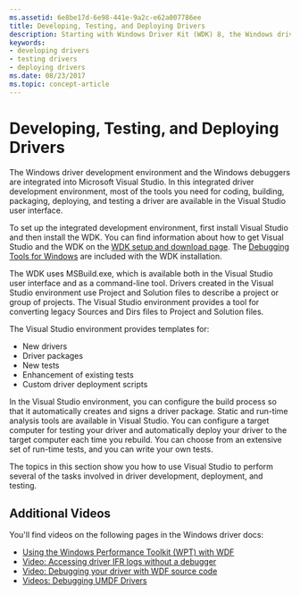 ```yaml
---
ms.assetid: 6e8be17d-6e98-441e-9a2c-e62a007786ee
title: Developing, Testing, and Deploying Drivers
description: Starting with Windows Driver Kit (WDK) 8, the Windows driver development environment and debuggers are integrated into Microsoft Visual Studio.
keywords:
- developing drivers
- testing drivers
- deploying drivers
ms.date: 08/23/2017
ms.topic: concept-article
---
```


# Developing, Testing, and Deploying Drivers

The Windows driver development environment and the Windows debuggers are integrated into Microsoft Visual Studio. In this integrated driver development environment, most of the tools you need for coding, building, packaging, deploying, and testing a driver are available in the Visual Studio user interface.

To set up the integrated development environment, first install Visual Studio and then install the WDK. You can find information about how to get Visual Studio and the WDK on the [WDK setup and download page](../download-the-wdk.md). The [Debugging Tools for Windows](../debugger/index.md) are included with the WDK installation.

The WDK uses MSBuild.exe, which is available both in the Visual Studio user interface and as a command-line tool. Drivers created in the Visual Studio environment use Project and Solution files to describe a project or group of projects. The Visual Studio environment provides a tool for converting legacy Sources and Dirs files to Project and Solution files.

The Visual Studio environment provides templates for:

- New drivers
- Driver packages
- New tests
- Enhancement of existing tests
- Custom driver deployment scripts

In the Visual Studio environment, you can configure the build process so that it automatically creates and signs a driver package. Static and run-time analysis tools are available in Visual Studio. You can configure a target computer for testing your driver and automatically deploy your driver to the target computer each time you rebuild. You can choose from an extensive set of run-time tests, and you can write your own tests.

The topics in this section show you how to use Visual Studio to perform several of the tasks involved in driver development, deployment, and testing.

## Additional Videos

You'll find videos on the following pages in the Windows driver docs:

- [Using the Windows Performance Toolkit (WPT) with WDF](../wdf/using-the-windows-performance-toolkit--wpt--with-wdf.md)
- [Video: Accessing driver IFR logs without a debugger](../wdf/video--accessing-driver-ifr-logs-without-a-debugger.md)
- [Video: Debugging your driver with WDF source code](../wdf/video--debugging-your-driver-with-wdf-source-code.md)
- [Videos: Debugging UMDF Drivers](../wdf/videos--debugging-umdf-drivers.md)
